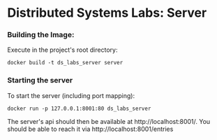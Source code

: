 # Distributed Systems Labs: Server


### Building the Image:

Execute in the project's root directory:
```commandline
docker build -t ds_labs_server server
```

### Starting the server

To start the server (including port mapping):

```commandline
docker run -p 127.0.0.1:8001:80 ds_labs_server
```

The server's api should then be available at http://localhost:8001/.
You should be able to reach it via http://localhost:8001/entries
